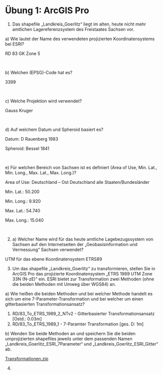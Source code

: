 # Übung 1: ArcGIS Pro

1. Das shapefile „Landkreis_Goerlitz“ liegt im alten, heute nicht mehr amtlichen Lagereferenzsystem des Freistaates Sachsen vor.

a) Wie lautet der Name des verwendeten projizierten Koordinatensystems bei ESRI?

RD 83 GK Zone 5

&nbsp;

b) Welchen (EPSG)-Code hat es?

3399

&nbsp;

c) Welche Projektion wird verwendet?

Gauss Kruger

&nbsp;

d) Auf welchem Datum und Spheroid basiert es?

Datum: D Rauenberg 1983

Spheroid: Bessel 1841

&nbsp;

e) Für welchen Bereich von Sachsen ist es definiert (Area of Use, Min. Lat., Min. Long., Max. Lat., Max. Long.)?

Area of Use: Deutschland – Ost Deutschland alle Staaten/Bundesländer

Min. Lat.: 50.200

Min. Long.: 9.920

Max. Lat.: 54.740

Max. Long.: 15.040

&nbsp;

2. a) Welcher Name wird für das heute amtliche Lagebezugssystem von Sachsen auf den Internetseiten der „Geobasisinformation und Vermessung“ Sachsen verwendet?

UTM für das ebene Koordinatensystem ETRS89

3. Um das shapefile „Landkreis_Goerlitz“ zu transformieren, stellen Sie in ArcGIS Pro das projizierte Koordinatensystem „ETRS 1989 UTM Zone 33N (N-zE)“ ein. ESRI bietet zur Transformation zwei Methoden (ohne die beiden Methoden mit Umweg über WGS84) an.

a) Wie heißen die beiden Methoden und bei welcher Methode handelt es sich um eine 7-Parameter-Transformation und bei welcher um einen gitterbasierten Transformationsansatz?

  1. RD/83_To_ETRS_1989_2_NTv2 - Gitterbasierter Transformationsansatz [Ostd.: 0.03m]
  2. RD/83_To_ETRS_1989_1 - 7-Paramter Transformation [ges. D: 1m]

b) Wenden Sie beide Methoden an und speichern Sie die beiden umprojizierten shapefiles jeweils unter dem passenden Namen „Landkreis_Goerlitz_ESRI_7Parameter“ und „Landkreis_Goerlitz_ESRI_Gitter“ ab.

[Transformationen.zip](https://github.com/s92854/Kartennetze-Transformationen/files/13476442/Transformationen.zip)

4.
